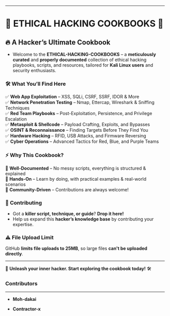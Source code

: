 
---

# **📖 ETHICAL HACKING COOKBOOKS** 🚀  

## 🔥 **A Hacker’s Ultimate Cookbook**  
- Welcome to the **ETHICAL-HACKING-COOKBOOKS** – a **meticulously curated** and **properly documented** collection of ethical hacking playbooks, scripts, and resources, tailored for **Kali Linux users** and security enthusiasts.  

### 🛠 **What You’ll Find Here**  
✅ **Web App Exploitation** – XSS, SQLi, CSRF, SSRF, IDOR & More  
✅ **Network Penetration Testing** – Nmap, Ettercap, Wireshark & Sniffing Techniques  
✅ **Red Team Playbooks** – Post-Exploitation, Persistence, and Privilege Escalation  
✅ **Metasploit & Shellcode** – Payload Crafting, Exploits, and Bypasses  
✅ **OSINT & Reconnaissance** – Finding Targets Before They Find You  
✅ **Hardware Hacking** – RFID, USB Attacks, and Firmware Reversing  
✅ **Cyber Operations** – Advanced Tactics for Red, Blue, and Purple Teams  

### ⚡ **Why This Cookbook?**  
🔹 **Well-Documented** – No messy scripts, everything is structured & explained  
🔹 **Hands-On** – Learn by doing, with practical examples & real-world scenarios  
🔹 **Community-Driven** – Contributions are always welcome!  

### 📌 **Contributing**  
- Got a **killer script, technique, or guide**? **Drop it here!**  
- Help us expand this **hacker’s knowledge base** by contributing your expertise.  

### ⚠️ **File Upload Limit**  
GitHub **limits file uploads to 25MB**, so large files **can't be uploaded directly**.  


---

🚀 **Unleash your inner hacker. Start exploring the cookbook today!** 🛠  


### Contributors
---
- **Moh-dakai**

- **Contractor-x**
